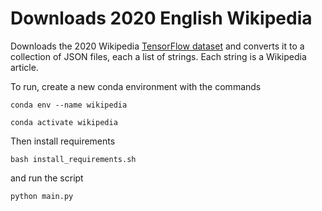 # Downloads 2020 English Wikipedia 

Downloads the 2020 Wikipedia [TensorFlow dataset](https://www.tensorflow.org/datasets) and converts it to a collection of JSON files, each a list of strings. Each string is a Wikipedia article.

To run, create a new conda environment with the commands

```conda env --name wikipedia```

```conda activate wikipedia```

Then install requirements

```bash install_requirements.sh```

and run the script

```python main.py```
